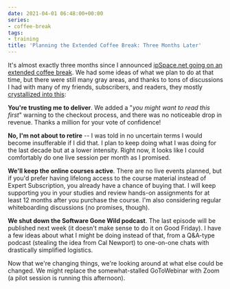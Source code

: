 ```yaml
---
date: 2021-04-01 06:48:00+00:00
series:
- coffee-break
tags:
- training
title: 'Planning the Extended Coffee Break: Three Months Later'
---
```

It's almost exactly three months since I announced [ipSpace.net going on an extended coffee break](https://blog.ipspace.net/2021/01/planning-coffee-break.html). We had some ideas of what we plan to do at that time, but there were still many gray areas, and thanks to tons of discussions I had with many of my friends, subscribers, and readers, they mostly [crystallized into this](https://www.ipspace.net/Break/Overview):

**You're trusting me to deliver**. We added a "*you might want to read this first*" warning to the checkout process, and there was no noticeable drop in revenue. Thanks a million for your vote of confidence!
<!--more-->
**No, I'm not about to retire** -- I was told in no uncertain terms I would become insufferable if I did that. I plan to keep doing what I was doing for the last decade but at a lower intensity. Right now, it looks like I could comfortably do one live session per month as I promised.

**We'll keep the online courses active**. There are no live events planned, but if you'd prefer having lifelong access to the course material instead of Expert Subscription, you already have a chance of buying that. I will keep supporting you in your studies and review hands-on assignments for at least 12 months after you purchase the course. I'm also considering regular whiteboarding discussions (no promises, though).

**We shut down the Software Gone Wild podcast**. The last episode will be published next week (it doesn't make sense to do it on Good Friday). I have a few ideas about what I might be doing instead of that, from a Q&A-type podcast (stealing the idea from Cal Newport) to one-on-one chats with drastically simplified logistics.

Now that we're changing things, we're looking around at what else could be changed. We might replace the somewhat-stalled GoToWebinar with Zoom (a pilot session is running this afternoon).
